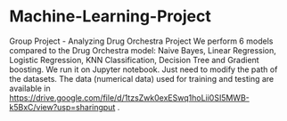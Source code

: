 # Machine-Learning-Project
Group Project - Analyzing Drug Orchestra Project
We perform 6 models compared to the Drug Orchestra model: Naive Bayes, Linear Regression, Logistic Regression, KNN Classification, Decision Tree and Gradient boosting.
We run it on Jupyter notebook. Just need to modify the path of the datasets.
The data (numerical data) used for training and testing are available in
https://drive.google.com/file/d/1tzsZwk0exESwq1hoLii0SI5MWB-k5BxC/view?usp=sharingput .
